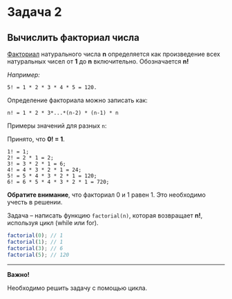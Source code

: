 # Задача 2
## Вычислить факториал числа

[Факториал](https://ru.wikipedia.org/wiki/Факториал) натурального числа __n__ определяется как произведение всех натуральных чисел от __1__ до __n__ включительно.
Обозначается __n!__

*Например:*

`5! = 1 * 2 * 3 * 4 * 5 = 120.`

Определение факториала можно записать как:

`
n! = 1 * 2 * 3*...*(n-2) * (n-1) * n
`

Примеры значений для разных `n`:

Принято, что __0! = 1__.
```
1! = 1;
2! = 2 * 1 = 2;
3! = 3 * 2 * 1 = 6;
4! = 4 * 3 * 2 * 1 = 24;
5! = 5 * 4 * 3 * 2 * 1 = 120;
6! = 6 * 5 * 4 * 3 * 2 * 1 = 720; 
```
**Обратите внимание**, что факториал 0 и 1 равен 1.
Это необходимо учесть в решении.

Задача – написать функцию `factorial(n)`, которая возвращает __n!__, используя цикл (while или for).

```js
factorial(0); // 1
factorial(1); // 1
factorial(3); // 6
factorial(5); // 120
```
***
__Важно!__

Необходимо решить задачу с помощью цикла.
